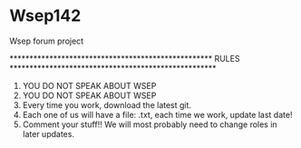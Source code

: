 Wsep142
=======

Wsep forum project


*************************************************** RULES ****************************************************
1. YOU DO NOT SPEAK ABOUT WSEP
2. YOU DO NOT SPEAK ABOUT WSEP
2. Every time you work, download the latest git.
2. Each one of us will have a file: <my-name>.txt, each time we work, update last date!
3. Comment your stuff!! We will most probably need to change roles in later updates.
